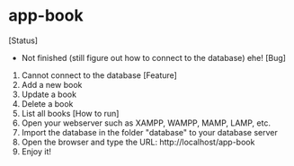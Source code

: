 # app-book
[Status]
- Not finished (still figure out how to connect to the database) ehe!
[Bug]
1. Cannot connect to the database
[Feature]
1. Add a new book
2. Update a book
3. Delete a book
4. List all books
[How to run]
1. Open your webserver such as XAMPP, WAMPP, MAMP, LAMP, etc.
2. Import the database in the folder "database" to your database server
3. Open the browser and type the URL: http://localhost/app-book
4. Enjoy it!
```